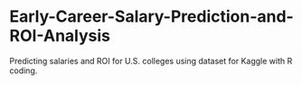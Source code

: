 # Early-Career-Salary-Prediction-and-ROI-Analysis
Predicting salaries and ROI for U.S. colleges using dataset for Kaggle with R coding.
